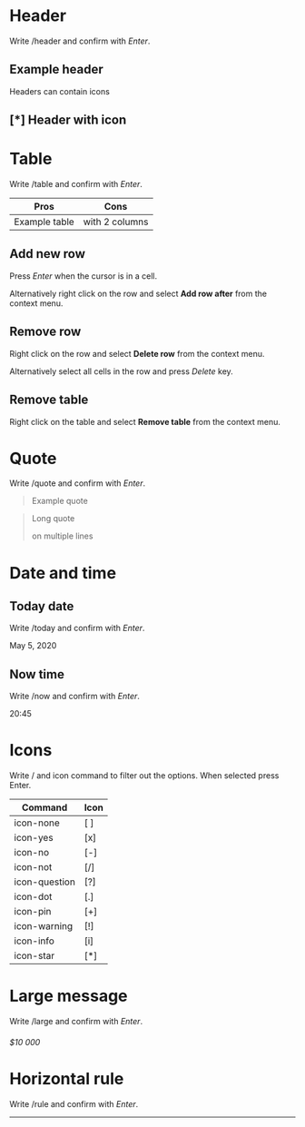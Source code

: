 # Header

Write /header and confirm with _Enter_.

## Example header

Headers can contain icons

## [*] Header with icon

# Table

Write /table and confirm with _Enter_.

| Pros          | Cons           |
| ------------- | -------------- |
| Example table | with 2 columns |

## Add new row

Press _Enter_ when the cursor is in a cell.

Alternatively right click on the row and select **Add row after** from the context menu.

## Remove row

Right click on the row and select **Delete row** from the context menu.

Alternatively select all cells in the row and press _Delete_ key.

## Remove table

Right click on the table and select **Remove table** from the context menu.

# Quote

Write /quote and confirm with _Enter_.

> Example quote

> Long quote
>
> on multiple lines

# Date and time

## Today date

Write /today and confirm with _Enter_.

May 5, 2020

## Now time

Write /now and confirm with _Enter_.

20:45

# Icons

Write / and icon command to filter out the options. When selected press Enter.

| Command       | Icon |
| ------------- | ---- |
| icon-none     | [ ]  |
| icon-yes      | [x]  |
| icon-no       | [-]  |
| icon-not      | [/]  |
| icon-question | [?]  |
| icon-dot      | [.]  |
| icon-pin      | [+]  |
| icon-warning  | [!]  |
| icon-info     | [i]  |
| icon-star     | [*]  |

# Large message

Write /large and confirm with _Enter_.

###### \$10 000

# Horizontal rule

Write /rule and confirm with _Enter_.

---
